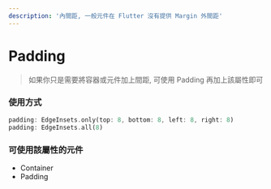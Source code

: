 ```yaml
---
description: '內間距, 一般元件在 Flutter 沒有提供 Margin 外間距'
---
```


# Padding

> 如果你只是需要將容器或元件加上間距, 可使用 Padding 再加上該屬性即可

### 使用方式

```dart
padding: EdgeInsets.only(top: 8, bottom: 8, left: 8, right: 8)
padding: EdgeInsets.all(8)
```

### **可使用該屬性的元件**

* Container
* Padding



